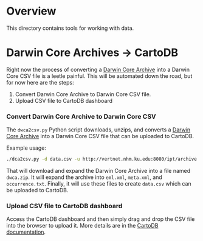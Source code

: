 # Overview

This directory contains tools for working with data.

# Darwin Core Archives → CartoDB

Right now the process of converting a [Darwin Core Archive](http://www.gbif.org/informatics/standards-and-tools/publishing-data/data-standards/darwin-core-archives) into a Darwin Core CSV file is a leetle painful. This will be automated down the road,  but for now here are the steps:

  1.  Convert Darwin Core Archive to Darwin Core CSV file.
  2.  Upload CSV file to CartoDB dashboard

### Convert Darwin Core Archive to Darwin Core CSV

The `dwca2csv.py` Python script downloads, unzips, and converts a [Darwin Core Archive](http://www.gbif.org/informatics/standards-and-tools/publishing-data/data-standards/darwin-core-archives) into a Darwin Core CSV file that can be uploaded to CartoDB.

Example usage:

```bash
./dca2csv.py -d data.csv -u http://vertnet.nhm.ku.edu:8080/ipt/archive.do?r=nysm_mammals
```

That will download and expand the Darwin Core Archive into a file named `dwca.zip`. It will expand the archive into `eml.xml`, `meta.xml`, and `occurrence.txt`. Finally, it will use these files to create `data.csv` which can be uploaded to CartoDB.

### Upload CSV file to CartoDB dashboard

Access the CartoDB dashboard and then simply drag and drop the CSV file into the browser to upload it. More details are in the [CartoDB documentation](http://developers.cartodb.com/documentation/using-cartodb.html#managing_tables).
